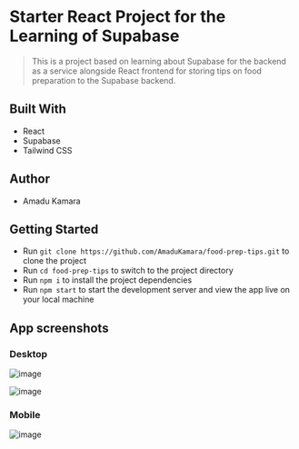 # Starter React Project for the Learning of Supabase

> This is a project based on learning about Supabase for the backend as a service alongside React frontend for storing tips on food preparation to the Supabase backend.

## Built With
- React
- Supabase
- Tailwind CSS

## Author
- Amadu Kamara

## Getting Started

- Run `git clone https://github.com/AmaduKamara/food-prep-tips.git` to clone the project
- Run `cd food-prep-tips` to switch to the project directory
- Run `npm i` to install the project dependencies
- Run `npm start` to start the development server and view the app live on your local machine

## App screenshots

### Desktop
![image](https://user-images.githubusercontent.com/50941074/190902511-aafbc0b9-5c31-4ab0-8f12-fa7e0f2bf7cc.png)

![image](https://user-images.githubusercontent.com/50941074/190902828-1df5a6f6-627b-49bf-8b70-8f77acc10cc6.png)

### Mobile
![image](https://user-images.githubusercontent.com/50941074/190902485-4e8335d2-7187-42d8-bbbf-19736e8a88d7.png)
